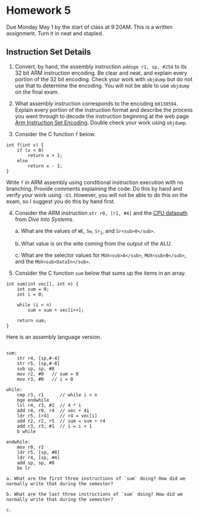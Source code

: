 # Homework 5

Due Monday May 1 by the start of class at 9:20AM. This is a written 
assignment. Turn it in neat and stapled.  

## Instruction Set Details

1. Convert, by hand, the assembly instruction `addsge r1, sp, #254` to its
32 bit ARM instruction encoding.  Be clear and neat, and explain every 
portion of the 32 bit encoding.  Check your work with `objdump` but do not
use that to determine the encoding. You will not be able to use `objdump` 
on the final exam. 

2. What assembly instruction corresponds to the encoding `b0130594`.
Explain every portion of the instruction format and describe the process
you went through to decode the instruction beginning at the web page [Arm Instruction Set Encoding](https://developer.arm.com/documentation/ddi0406/c/Application-Level-Architecture/ARM-Instruction-Set-Encoding/ARM-instruction-set-encoding). Double check your work using `objdump`.

3. Consider the C function `f` below.
```
int f(int x) {
    if (x < 0)
        return x + 1;
    else
        return x - 1;
}
```
Write `f` in ARM assembly using conditional instruction execution
with no branching. Provide comments explaining the code. Do this by hand and verify your work using `-O3`. However, you will not be able to do this on the exam, so I suggest you do this by hand first. 

4. Consider the ARM instruction `str r0, [r1, #4]` and the [CPU datapath](https://diveintosystems.org/book/C5-Arch/_images/cpu.png) from *Dive Into Systems*.
 
    a. What are the values of `WE`, `Sw`, `Sr`<sub>`1`</sub>, and `Sr<sub>0</sub>`.

    b. What value is on the wite coming from the output of the ALU.

    c. What are the selector values for `MUX<sub>A</sub>`, `MUX<sub>B</sub>`, and the `MUX<sub>DataIn</sub>`. 	
 
5. Consider the C function `sum` below that sums up the items in an array.

```
int sum(int vec[], int n) {
    int sum = 0;
    int i = 0;

    while (i < n)
        sum = sum + vec[i++];

    return sum;
}
```

Here is an assembly language version.

```

sum:
    str r4, [sp,#-4]
    str r5, [sp,#-8]
    sub sp, sp, #8
    mov r2, #0   // sum = 0
    mov r3, #0   // i = 0

while:
    cmp r3, r1      // while i < n
    bge endwhile
    lsl r4, r3, #2  // 4 * i
    add r4, r0, r4  // vec + 4i
    ldr r5, [r4]    // r4 = vec[i]
    add r2, r2, r5  // sum = sum + r4
    add r3, r3, #1  // i = i + 1
    b while

endwhile:
    mov r0, r2
    ldr r5, [sp, #8]
    ldr r4, [sp, #4]
    add sp, sp, #8
    bx lr
``` 

    a. What are the first three instructions of `sum` doing? How did we normally write that during the semester?

    b. What are the last three instructions of `sum` doing? How did we normally write that during the semester?
	
	c.

